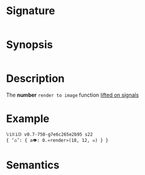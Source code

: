 # Signature
```vikid-signature
```

# Synopsis
```vikid-synopsis
```

# Description
The __number__ `render to image` function [lifted on signals](/refman/concepts/pure_functions)

# Example
```vikid-script
𝕍i𝕂i𝔻 v0.7-750-g7e6c265e2b95 s22
{ ‘⌂’: { a👁: 0.«render»(18, 12, ☒) } }
```




# Semantics

